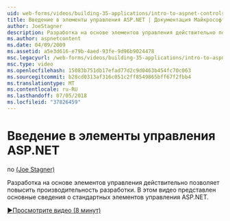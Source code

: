 ```yaml
---
uid: web-forms/videos/building-35-applications/intro-to-aspnet-controls
title: Введение в элементы управления ASP.NET | Документация Майкрософт
author: JoeStagner
description: Разработка на основе элементов управления действительно позволяет повысить производительность разработки. В этом видео представлен основные сведения о стандартных элементов управления ASP.NET.
ms.author: aspnetcontent
ms.date: 04/09/2009
ms.assetid: a5e3d616-e79b-4aed-93fe-9d96b9024478
msc.legacyurl: /web-forms/videos/building-35-applications/intro-to-aspnet-controls
msc.type: video
ms.openlocfilehash: 15083b751db17efad77d2c9d0463b454fc70c063
ms.sourcegitcommit: b28cd0313af316c051c2ff8549865bff67f2fbb4
ms.translationtype: MT
ms.contentlocale: ru-RU
ms.lasthandoff: 07/05/2018
ms.locfileid: "37826459"
---
```

<a name="intro-to-aspnet-controls"></a>Введение в элементы управления ASP.NET
====================
по [(Joe Stagner)](https://github.com/JoeStagner)

Разработка на основе элементов управления действительно позволяет повысить производительность разработки. В этом видео представлен основные сведения о стандартных элементов управления ASP.NET.

[&#9654;Просмотрите видео (8 минут)](https://channel9.msdn.com/Blogs/ASP-NET-Site-Videos/intro-to-aspnet-controls)
